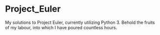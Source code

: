 # Project_Euler
My solutions to Project Euler, currently utilizing Python 3.
Behold the fruits of my labour, into which I have poured countless hours.
